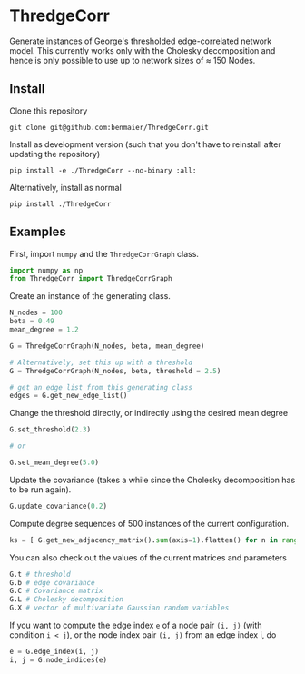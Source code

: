 # ThredgeCorr

Generate instances of George's thresholded edge-correlated network model.
This currently works only with the Cholesky decomposition and hence is only possible
to use up to network sizes of ≈ 150 Nodes.

## Install

Clone this repository

    git clone git@github.com:benmaier/ThredgeCorr.git

Install as development version (such that you don't have to reinstall after updating the repository)

    pip install -e ./ThredgeCorr --no-binary :all:

Alternatively, install as normal

    pip install ./ThredgeCorr

## Examples

First, import `numpy` and the `ThredgeCorrGraph` class.

```python
import numpy as np
from ThredgeCorr import ThredgeCorrGraph
```

Create an instance of the generating class.

```python
N_nodes = 100
beta = 0.49
mean_degree = 1.2

G = ThredgeCorrGraph(N_nodes, beta, mean_degree)

# Alternatively, set this up with a threshold
G = ThredgeCorrGraph(N_nodes, beta, threshold = 2.5)

# get an edge list from this generating class
edges = G.get_new_edge_list()
```

Change the threshold directly, or indirectly using the desired mean degree

```python
G.set_threshold(2.3)

# or

G.set_mean_degree(5.0)
```

Update the covariance (takes a while since the Cholesky decomposition has to be run again).

```python
G.update_covariance(0.2)
```

Compute degree sequences of 500 instances of the current configuration.

```python
ks = [ G.get_new_adjacency_matrix().sum(axis=1).flatten() for n in range(500) ]
```

You can also check out the values of the current matrices and parameters

```python
G.t # threshold
G.b # edge covariance
G.C # Covariance matrix
G.L # Cholesky decomposition
G.X # vector of multivariate Gaussian random variables
```

If you want to compute the edge index `e` of a node pair `(i, j)` (with condition `i < j`),
or the node index pair `(i, j)` from an edge index i, do

```python
e = G.edge_index(i, j)
i, j = G.node_indices(e)
```



